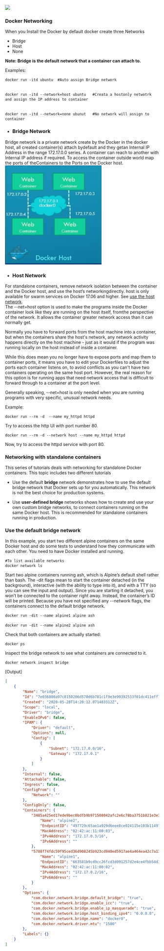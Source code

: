 <img src="images/c4logo.png">

### Docker Networking
When you Install the Docker by default docker create three Networks
- Bridge
- Host
- None

**Note: Bridge is the default network that a container can attach to.**

Examples:
```
docker run -itd ubuntu  #Auto assign Bridge network


docker run -itd --network=host ubuntu   #Creata a hostonly netwotrk and assign the IP address to container


docker run -itd --network=none ubunut   #No network will assign to container

```

- ### Bridge Network
Bridge network is a private network create by the Docker in the docker host, all created container(s) attach bydefault and they getan Internal IP Address in the range 172.17.0.0 series.
A container can reach to another with Internal IP address if required. To access the container outside world map the ports of theContainers to the Ports on the Docker host.
<img src="images/bridge-network.jpg">

- ### Host Network
For standalone containers, remove network isolation between the container and the Docker host, and use the host’s networkingdirectly. host is only available for swarm services on Docker 17.06 and higher. See [use the host network](https://docs.docker.comnetwork/host/).  
The --net=host option is used to make the programs inside the Docker container look like they are running on the host itself, fromthe perspective of the network. It allows the container greater network access than it can normally get.

Normally you have to forward ports from the host machine into a container, but when the containers share the host's network, any network activity happens directly on the host machine - just as it would if the program was running locally on the host instead of inside a container.

While this does mean you no longer have to expose ports and map them to container ports, it means you have to edit your Dockerfiles to adjust the ports each container listens on, to avoid conflicts as you can't have two containers operating on the same host port. However, the real reason for this option is for running apps that need network access that is difficult to forward through to a container at the port level. 

Generally speaking, --net=host is only needed when you are running programs with very specific, unusual network needs.

Example:
```
docker run --rm -d  --name my_httpd httpd
```
Try to access the http UI with port number 80.

```
docker run --rm -d --network host --name my_httpd httpd
```
Now, try to access the httpd service with port 80.

### Networking with standalone containers
This series of tutorials deals with networking for standalone Docker containers.
This topic includes two different tutorials

- Use the default **bridge** network demonstrates how to use the default bridge network that Docker sets up for you automatically. This    network is not the best choice for production systems.

- Use **user-defined bridge** networks shows how to create and use your own custom bridge networks, to connect containers running on the same Docker host. This is recommended for standalone containers running in production.

### Use the default bridge network
In this example, you start two different alpine containers on the same Docker host and do some tests to understand how they communicate with each other. You need to have Docker installed and running.

```
#To list available networks
docker network ls
```
Start two alpine containers running ash, which is Alpine’s default shell rather than bash. The -dit flags mean to start the container detached (in the background), interactive (with the ability to type into it), and with a TTY (so you can see the input and output). Since you are starting it detached, you won’t be connected to the container right away. Instead, the container’s ID will be printed. Because you have not specified any --network flags, the containers connect to the default bridge network.

```
docker run -dit --name alpine1 alpine ash

docker run -dit --name alpine2 alpine ash
```

Check that both containers are actually started:

```
docker ps
```
Inspect the bridge network to see what containers are connected to it.

```
docker network inspect bridge
```

[Output]

```json
[
    {
        "Name": "bridge",
        "Id": "7e036800a97c8150206d570d6b781c1f9e3e99392533f01dc411eff760a49cdc",
        "Created": "2020-05-28T14:20:12.071483312Z",
        "Scope": "local",
        "Driver": "bridge",
        "EnableIPv6": false,
        "IPAM": {
            "Driver": "default",
            "Options": null,
            "Config": [
                {
                    "Subnet": "172.17.0.0/16",
                    "Gateway": "172.17.0.1"
                }
            ]
        },
        "Internal": false,
        "Attachable": false,
        "Ingress": false,
        "ConfigFrom": {
            "Network": ""
        },
        "ConfigOnly": false,
        "Containers": {
            "3485a425ed17ede9bec0bdfb9b971508042afc2e6c78ba3751b821e3e3004a98": {
                "Name": "alpine2",
                "EndpointID": "497729c65ae1a929d6eee8ce024115e103b114973578b05fa9ed9cd945511c32",
				"MacAddress": "02:42:ac:11:00:03",
                "IPv4Address": "172.17.0.3/16",
                "IPv6Address": ""
            },
            "5788f74fdc59f95ced36d908245b923cd940ed5917ae4a464ea42c7a135be21c": {
                "Name": "alpine1",
                "EndpointID": "663581b9cd9cc26fcd3d091257d2e4ce4fbb54d3ae05732a48877492f64aa539",
                "MacAddress": "02:42:ac:11:00:02",
                "IPv4Address": "172.17.0.2/16",
                "IPv6Address": ""
            }
        },
        "Options": {
            "com.docker.network.bridge.default_bridge": "true",
            "com.docker.network.bridge.enable_icc": "true",
            "com.docker.network.bridge.enable_ip_masquerade": "true",
            "com.docker.network.bridge.host_binding_ipv4": "0.0.0.0",
            "com.docker.network.bridge.name": "docker0",
            "com.docker.network.driver.mtu": "1500"
        },
        "Labels": {}
    }
]
```


